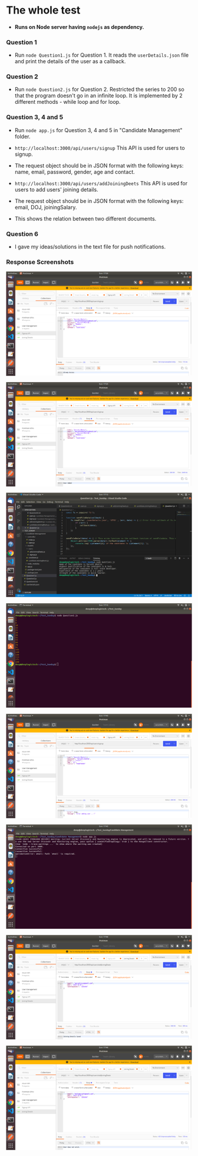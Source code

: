 # The whole test

* #### Runs on Node server having `nodejs` as dependency.

### **Question 1**

* Run `node Question1.js` for Question 1. It reads the `userDetails.json` file and print the details of the user as a callback.

### **Question 2**

* Run `node Question2.js` for Question 2. Restricted the series to 200 so that the program doesn't go in an infinite loop. It is implemented by
  2 different methods - while loop and for loop.

### **Question 3, 4 and 5**

* Run `node app.js` for Question 3, 4 and 5 in "Candidate Management" folder.

* `http://localhost:3000/api/users/signup` This API is used for users to signup.
* The request object should be in JSON format with the following keys: name, email, password, gender, age and contact.

* `http://localhost:3000/api/users/addJoiningDeets` This API is used for users to add users' joining details.
* The request object should be in JSON format with the following keys: email, DOJ, joiningSalary.
* This shows the relation between two different documents.

### **Question 6**

* I gave my ideas/solutions in the text file for push notifications.

### **Response Screenshots**

![alt text](https://github.com/aarushibhatia/Test/blob/master/User%20already%20exists.png "User already exists")

![alt text](https://github.com/aarushibhatia/Test/blob/master/Signup%20Successful.png "Signup Successful")

![alt text](https://github.com/aarushibhatia/Test/blob/master/Question1%20Output.png "Question 1 Output")

![alt text](https://github.com/aarushibhatia/Test/blob/master/Question%202%20Output.png "Question 2 Output")

![alt text](https://github.com/aarushibhatia/Test/blob/master/Error%20while%20adding%20user.png "Error while adding user")

![alt text](https://github.com/aarushibhatia/Test/blob/master/Error%20in%20console%20for%20adding%20user.png "Error in console for adding user")

![alt text](https://github.com/aarushibhatia/Test/blob/master/Add%20Joining%20Details%20response.png "Add Joining Details response")

![alt text](https://github.com/aarushibhatia/Test/blob/master/Add%20Joining%20Deets%20error.png "Add Joining Deets error")
